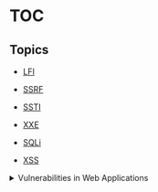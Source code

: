 # TOC
## Topics 
- [LFI](./LFI)

- [SSRF](./SSRF)

- [SSTI](./SSTI)

- [XXE](./XXE)

- [SQLi](./SQLi)

- [XSS](./XSS)


<details>
  

  <summary>Vulnerabilities in Web Applications</summary>

### Introduction

How is private information leaked from social networking sites? How can someone’s bank account get compromised by just clicking on a link in an email? Why are we advised to not use the same password on different sites? What are those annoying “accept cookie banners” that pop up every time? How do characters in movies get into their school’s database to change their grade?

If you’ve ever encountered any of the above questions and wanted to learn how these things happen, we’ve got you covered. In these tutorials we will be discussing about common vulnerabilities in web applications and how can those be exploited by attackers. But these tutorials cover a lot more than that. They will help you gain a deeper understanding into how stuff works, and if you are a developer, will help you to make more robust applications!

### What does a vulnerability mean?

A website vulnerability is a weakness or misconfiguration in a website or web application code that allows an attacker to gain some level of control of the site, and possibly the hosting server.

#### What kind of harm does it pose?

There are different types of vulnerabilities, targetting different functions of a web application like gaining access to the database of a website revealing personal information of users, running a script in the background to access data from your computer, or a script that transfers money from your bank account!

##### Types of Vulnerabilities

Different kinds of attacks are possible on web applications, but here we’ll be listing the top 10 according to the OWASP(Open Web Application Security Project, or OWASP, is an international non-profit organization dedicated to web application security.) report.
Injection

Injection attacks happen when untrusted data is sent to a code interpreter through a form input or some other data submission to a web application. For example, an attacker could enter SQL database code into a form that expects a plaintext username. If that form input is not properly secured, this would result in that SQL code being executed. This is known as an SQL injection attack. Injection attacks can be prevented by validating and/or sanitizing user-submitted data. (Validation means rejecting suspicious-looking data, while sanitization refers to cleaning up the suspicious-looking parts of the data.) In addition, a database admin can set controls to minimize the amount of information an injection attack can expose.
### Broken Authentication

Vulnerabilities in authentication (login) systems can give attackers access to user accounts and even the ability to compromise an entire system using an admin account. For example, an attacker can take a list containing thousands of known username/password combinations obtained during a data breach and use a script to try all those combinations on a login system to see if there are any that work. Not even this, there are potential vulnerabilities in 2 Factor Authentication as well!

### Sensitive Data Exposure

If web applications don’t protect sensitive data such as financial information and passwords, attackers can gain access to that data and sellor utilize it for nefarious purposes. One popular method for stealing sensitive information is using a man-in-the-middle attack. So, the applications generally store this sensitive data in encrypted format.

### XML External Entities (XXE)

XML external entity injection (also known as XXE) is a web security vulnerability that allows an attacker to interfere with an application’s processing of XML data. It often allows an attacker to view files on the application server filesystem, and to interact with any backend or external systems that the application itself can access. The best ways to prevent XEE attacks are to have web applications accept a less complex type of data, such as JSON, or at the very least to patch XML parsers and disable the use of external entities (An ‘external entity’ in this context refers to a storage unit, such as a hard drive.) in an XML application.
### Broken Access Control

Access control refers a system that controls access to information or functionality. Broken access controls allow attackers to bypass authorization and perform tasks as though they were privileged users such as administrators. For example a web application could allow a user to change which account they are logged in as simply by changing part of a url, without any other verification.

### Security Misconfiguration

Security misconfiguration is the most common vulnerability, and is often the result of using default configurations or displaying excessively verbose errors. For instance, an application could show a user overly-descriptive errors which may reveal vulnerabilities in the application. This can be mitigated by removing any unused features in the code and ensuring that error messages are more general (like Internal Server Error or Bad Request).

### Cross-Site Scripting

Cross-site scripting vulnerabilities occur when web applications allow users to add custom code into a url path or onto a website that will be seen by other users. This vulnerability can be exploited to run malicious JavaScript code on a victim’s browser. For example, an attacker could send an email to a victim that appears to be from a trusted bank, with a link to that bank’s website. This link could have some malicious JavaScript code tagged onto the end of the url. If the bank’s site is not properly protected against cross-site scripting, then that malicious code will be run in the victim’s web browser when they click on the link. Mitigation strategies for cross-site scripting include escaping untrusted HTTP requests as well as validating and/or sanitizing user-generated content. Using modern web development frameworks like ReactJS and Ruby on Rails also provides some built-in cross-site scripting protection.

### Insecure Deserialization

This threat targets the many web applications which frequently serialize and deserialize data. Serialization means taking objects from the application code and converting them into a format that can be used for another purpose, such as storing the data to disk or streaming it. Deserialization is just the opposite: converting serialized data back into objects the application can use. Serialization is sort of like packing furniture away into boxes before a move, and deserialization is like unpacking the boxes and assembling the furniture after the move. An insecure deserialization attack is like having the movers tamper with the contents of the boxes before they are unpacked.

### Using Components With Known Vulnerabilities

Many modern web developers use components such as libraries and frameworks in their web applications. These components are pieces of software that help developers avoid redundant work and provide needed functionality; common example include front-end frameworks like React and smaller libraries that used to add share icons or a/b testing. Some attackers look for vulnerabilities in these components which they can then use to orchestrate attacks. Some of the more popular components are used on hundreds of thousands of websites; an attacker finding a security hole in one of these components could leave hundreds of thousands of sites vulnerable to exploit.

### Insufficient Logging And Monitoring

Many web applications are not taking enough steps to detect data breaches. The average discovery time for a breach is around 200 days after it has happened. This gives attackers a lot of time to cause damage before there is any response. OWASP recommends that web developers should implement logging and monitoring as well as incident response plans to ensure that they are made aware of attacks on their applications.

<a href="https://csea-iitb.github.io/IITBreachers-wiki/2020/07/22/Web-Vulnerabilities.html">Read More</a>
</details>
